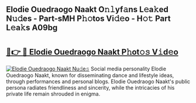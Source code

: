 ## Elodie Ouedraogo Naakt O𝚗𝚕yf𝚊ns L𝚎a𝚔ed N𝚞𝚍es - Part-sMH P𝚑𝚘tos Vi𝚍𝚎o - H𝚘𝚝 Part L𝚎a𝚔s A09bg

# <h2><a href="http://kf756g.oniu.top/?m=Elodie+Ouedraogo+Naakt">🔗👉 🔴 Elodie Ouedraogo Naakt P𝚑ot𝚘𝚜 V𝚒d𝚎o</a></h2>

[![Elodie Ouedraogo Naakt Nu𝚍e𝚜](https://i.imgur.com/0qMVB7G.gif)](http://kf756g.oniu.top/?m=Elodie+Ouedraogo+Naakt)
Social media personality Elodie Ouedraogo Naakt, known for disseminating dance and lifestyle ideas, through performances and personal blogs. Elodie Ouedraogo Naakt's public persona radiates friendliness and sincerity, while the intricacies of his private life remain shrouded in enigma.  

